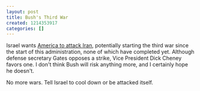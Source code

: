 ```yaml
---
layout: post
title: Bush's Third War
created: 1214353917
categories: []
---
```

Israel wants [America to attack Iran](http://www.cbsnews.com/stories/2008/06/24/eveningnews/main4206201.shtml), potentially starting the third war since the start of this administration, none of which have completed yet. Although defense secretary Gates opposes a strike, Vice President Dick Cheney favors one. I don't think Bush will risk anything more, and I certainly hope he doesn't.

No more wars. Tell Israel to cool down or be attacked itself.
